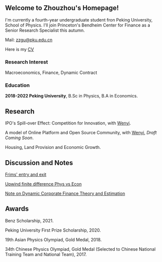 ## Welcome to Zhouzhou's Homepage!

I'm currently a fourth-year undergraduate student fron Peking University, School of Physics. I'll join Princeton's Bendheim Center for Finance as a Senior Research Specialist this autumn.
  
Mail: <zzgu@pku.edu.cn>

Here is my [CV](homepage/CV_Online.pdf)

### Research Interest
Macroeconomics, Finance, Dynamic Contract

### Education
**2018-2022 Peking University**, B.Sc in Physics, B.A in Economics.



## Research
IPO's Spill-over Effect: Competition for Innovation,  with [Wenyi](https://wenyiyin.github.io/).


A model of Online Platform and Open Source Community, with [Wenyi](https://wenyiyin.github.io/), _Draft Coming Soon_.

Housing, Land Provision and Economic Growth.

## Discussion and Notes
[Frims' entry and exit](/life_cycle.pdf)

<!--[Discussion on LCP solver and Heterogenous Agent Model in Continuous-Time](/LCP_1995_note.pdf)
[Additional Proofs of Miao and Zhang (2013)](/Additional_proof_Miao_Zhang_2013.pdf)-->



[Upwind finite difference Phys vs Econ](/Upwind.pdf)

[Note on Dynamic Corporate Finance Theory and Estimation](/Note_dynamic.pdf)

<!--_I am not quite sure the original method applies if $G^X_t$ is not differentiable somewhere._-->

## Awards
Benz Scholarship, 2021.

Peking University First Prize Scholarship, 2020.

19th Asian Physics Olympiad, Gold Medal, 2018.

34th Chinese Physics Olympiad, Gold Medal (Selected to Chinese National Training Team and National Team), 2017.

<!--

You can use the [editor on GitHub](https://github.com/OAHINIH/homepage/edit/main/README.md) to maintain and preview the content for your website in Markdown files.

Whenever you commit to this repository, GitHub Pages will run [Jekyll](https://jekyllrb.com/) to rebuild the pages in your site, from the content in your Markdown files.

### Markdown

Markdown is a lightweight and easy-to-use syntax for styling your writing. It includes conventions for

```markdown
Syntax highlighted code block
www
# Header 1
## Header 2
### Header 3

- Bulleted
- List

1. Numbered
2. List

**Bold** and _Italic_ and `Code` text

[Link](url) and ![Image](src)
```

For more details see [GitHub Flavored Markdown](https://guides.github.com/features/mastering-markdown/).

### Jekyll Themes

Your Pages site will use the layout and styles from the Jekyll theme you have selected in your [repository settings](https://github.com/OAHINIH/homepage/settings/pages). The name of this theme is saved in the Jekyll `_config.yml` configuration file.
  
### Support or Contact


Having trouble with Pages? Check out our [documentation](https://docs.github.com/categories/github-pages-basics/) or [contact support](https://support.github.com/contact) and we’ll help you sort it out.
-->
